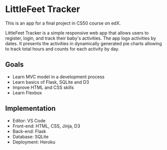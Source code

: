# LittleFeet Tracker
This is an app for a final project in CS50 course on edX. 

LittleFeet Tracker is a simple responsive web app that allows users to register, login, and track their baby's activities. The app logs activities by dates. It presents the activities in dynamically generated pie charts allowing to track total hours and counts for each activity by day. 

## Goals

- Learn MVC model in a development process
- Learn basics of Flask, SQLite and D3
- Improve HTML and CSS skills
- Learn Flexbox

## Implementation

- Editor: VS Code
- Front-end: HTML, CSS, Jinja, D3
- Back-end: Flask
- Database: SQLite
- Deployment: Heroku
